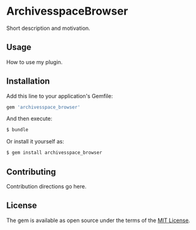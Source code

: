 # ArchivesspaceBrowser
Short description and motivation.

## Usage
How to use my plugin.

## Installation
Add this line to your application's Gemfile:

```ruby
gem 'archivesspace_browser'
```

And then execute:
```bash
$ bundle
```

Or install it yourself as:
```bash
$ gem install archivesspace_browser
```

## Contributing
Contribution directions go here.

## License
The gem is available as open source under the terms of the [MIT License](https://opensource.org/licenses/MIT).
